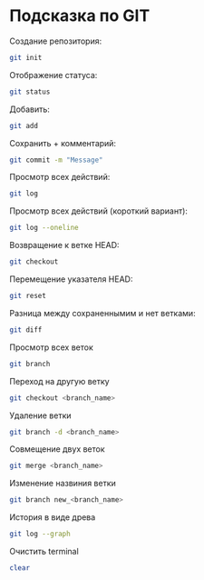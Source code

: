 # Подсказка по GIT

Создание репозитория: 
```sh
git init
```

Отображение статуса:
```sh
git status
```

Добавить:
```sh
git add
```

Сохранить + комментарий:
```sh 
git commit -m "Message"
```

Просмотр всех действий: 
```sh
git log
```

Просмотр всех действий (короткий вариант):
```sh
git log --oneline
```

Вoзвращение к ветке HEAD:
```sh
git checkout
```
Перемещение указателя HEAD:
```sh
git reset
```

Разница между сохраненнымим и нет ветками:
```sh
git diff
```

Просмотр всех веток
```sh
git branch
```

Переход на другую ветку
```sh
git checkout <branch_name>
```

Удаление ветки
```sh
git branch -d <branch_name>
```

Совмещение двух веток
```sh
git merge <branch_name>
```

Изменение назвиния ветки
```sh
git branch new_<branch_name>
```

История в виде древа
```sh
git log --graph
```

Очистить terminal
```sh
clear
```
